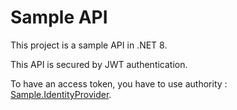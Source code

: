 # Sample API

This project is a sample API in .NET 8.

This API is secured by JWT authentication.

To have an access token, you have to use authority : [Sample.IdentityProvider](https://github.com/kevsofr/Sample.IdentityProvider).